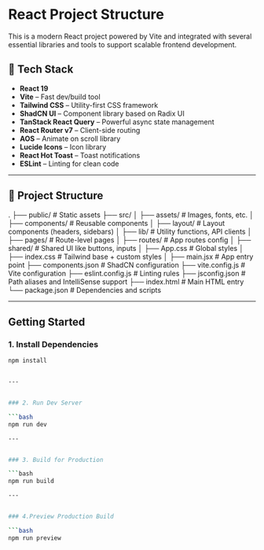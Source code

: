 # React Project Structure

This is a modern React project powered by Vite and integrated with several essential libraries and tools to support scalable frontend development.

## 🔧 Tech Stack

- **React 19**
- **Vite** – Fast dev/build tool
- **Tailwind CSS** – Utility-first CSS framework
- **ShadCN UI** – Component library based on Radix UI
- **TanStack React Query** – Powerful async state management
- **React Router v7** – Client-side routing
- **AOS** – Animate on scroll library
- **Lucide Icons** – Icon library
- **React Hot Toast** – Toast notifications
- **ESLint** – Linting for clean code

---

## 📁 Project Structure
.
├── public/ # Static assets
├── src/
│ ├── assets/ # Images, fonts, etc.
│ ├── components/ # Reusable components
│ ├── layout/ # Layout components (headers, sidebars)
│ ├── lib/ # Utility functions, API clients
│ ├── pages/ # Route-level pages
│ ├── routes/ # App routes config
│ ├── shared/ # Shared UI like buttons, inputs
│ ├── App.css # Global styles
│ ├── index.css # Tailwind base + custom styles
│ ├── main.jsx # App entry point
├── components.json # ShadCN configuration
├── vite.config.js # Vite configuration
├── eslint.config.js # Linting rules
├── jsconfig.json # Path aliases and IntelliSense support
├── index.html # Main HTML entry
└── package.json # Dependencies and scripts


---

##  Getting Started

### 1. Install Dependencies

```bash
npm install


---


### 2. Run Dev Server

```bash
npm run dev

---


### 3. Build for Production

```bash
npm run build

---


### 4.Preview Production Build

```bash
npm run preview



